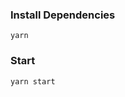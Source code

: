 ### Install Dependencies

`yarn`

### Start

`yarn start`

<!-- node_modules — папка с библиотеками и зависимостями проекта, установленными через npm или yarn.
public — папка с общедоступными ресурсами, такими как favicon.ico (иконка веб-сайта) и index.html (основной HTML-файл, который является точкой входа в приложение).
components — папка с React компонентами (например, Button.jsx, AssistantSpeechIndicator.jsx), которые используются для построения пользовательского интерфейса.
utils — папка с вспомогательными функциями и утилитами (index.js).
App.jsx и index.js в корне — основные файлы React, где App.jsx обычно определяет основную логику компоновки компонентов, а index.js отвечает за рендеринг приложения в DOM.
.env — файл для хранения переменных окружения, которые могут быть использованы в приложении.
.gitignore — файл, который указывает git, какие файлы или папки игнорировать в проекте.
LICENSE — файл с информацией о лицензии проекта.
package.json — файл, содержащий метаданные проекта, в том числе зависимости и скрипты для запуска проекта.
README.md — файл с описанием проекта, инструкциями по его установке и использованию.
yarn.lock — файл, который хранит точные версии зависимостей, установленных через менеджер пакетов Yarn, чтобы гарантировать совместимость зависимостей в разных средах.""" -->